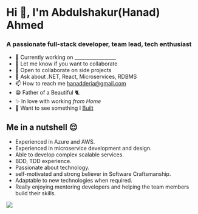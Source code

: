 # Hi 👋, I'm Abdulshakur(Hanad) Ahmed

### A passionate full-stack developer, team lead, tech enthusiast

- 🔭 Currently working on _________________
- 👯 Let me know if you want to collaborate
- 🌝 Open to collaborate on side projects
- 💬 Ask about .NET, React, Microservices, RDBMS
- 📫 How to reach me hanadderia@gmail.com
- 😁 Father of a Beautiful 🐈.
- ✨ In love with working _from Home_
- 👀 Want to see something I [Built](https://drive.google.com/drive/folders/1a7UFjC2mbVTogoWrBML_jaKa_MVTNJTv)

## Me in a nutshell 😌

- Experienced in Azure and AWS.
- Experienced in microservice development and design.
- Able to develop complex scalable services.
- BDD, TDD experience.
- Passionate about technology.
- self-motivated and strong believer in Software Craftsmanship.
- Adaptable to new technologies when required.
- Really enjoying mentoring developers and helping the team members build their skills.

![](https://komarev.com/ghpvc/?username=your-github-username)
